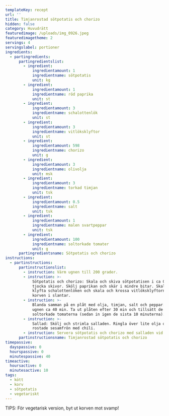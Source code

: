 ```yaml
---
templateKey: recept
url: ''
title: Timjanrostad sötpotatis och chorizo
hidden: false
category: Huvudrätt
featuredimage: /uploads/img_0926.jpeg
featuredimagetheme: 2
servings: 4
servingslabel: portioner
ingredients:
  - partingredients:
      partingredientslist:
        - ingredient:
            ingredientamount: 1
            ingredientname: sötpotatis
            unit: kg
        - ingredient:
            ingredientamount: 1
            ingredientname: röd paprika
            unit: st
        - ingredient:
            ingredientamount: 3
            ingredientname: schalottenlök
            unit: st
        - ingredient:
            ingredientamount: 3
            ingredientname: vitlöksklyftor
            unit: st
        - ingredient:
            ingredientamount: 598
            ingredientname: chorizo
            unit: g
        - ingredient:
            ingredientamount: 3
            ingredientname: olivolja
            unit: msk
        - ingredient:
            ingredientamount: 3
            ingredientname: torkad timjan
            unit: tsk
        - ingredient:
            ingredientamount: 0.5
            ingredientname: salt
            unit: tsk
        - ingredient:
            ingredientamount: 1
            ingredientname: malen svartpeppar
            unit: tsk
        - ingredient:
            ingredientamount: 100
            ingredientname: soltorkade tomater
            unit: g
      partingredientsname: Sötpotatis och chorizo
instructions:
  - partinstructions:
      partinstructionslist:
        - instruction: Värm ugnen till 200 grader.
        - instruction: >-
            Sötpotatis och chorizo: Skala och skiva sötpotatisen i ca 0.5 cm
            tjocka skivor. Skölj paprikan och skär i mindre bitar. Skala och
            klyfta schalottenlöken och skala och krossa vitlöksklyftorna. Skär
            korven i slantar.
        - instruction: >-
            Blanda samman på en plåt med olja, timjan, salt och peppar. Rosta i
            ugnen ca 40 min. Ta ut plåten efter 30 min och tillsätt de
            soltorkade tomaterna (sedan in igen de sista 10 minuterna).
        - instruction: >-
            Sallad: Skölj och strimla salladen. Ringla över lite olja och
            rostade sesamfrön med chili.
        - instruction: Servera sötpotatis och chorizo med salladen vid sidan av.
      partinstructionsname: Timjanrostad sötpotatis och chorizo
timepassive:
  dayspassive: 0
  hourspassive: 0
  minutespassive: 40
timeactive:
  hoursactive: 0
  minutesactive: 10
tags:
  - kött
  - korv
  - sötpotatis
  - vegetariskt
---
```

TIPS: För vegetarisk version, byt ut korven mot svamp!
